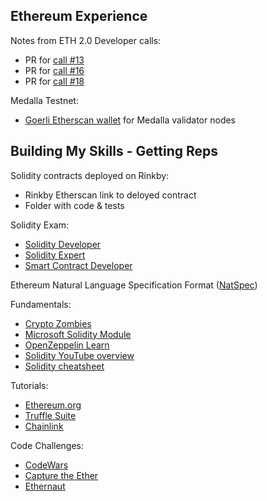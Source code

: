 ## Ethereum Experience

Notes from ETH 2.0 Developer calls:
- PR for [call #13](https://github.com/ethereum/eth2.0-pm/pull/38)
- PR for [call #16](https://github.com/ethereum/eth2.0-pm/pull/39)
- PR for [call #18](https://github.com/ethereum/eth2.0-pm/pull/46)


Medalla Testnet:
- [Goerli Etherscan wallet](https://goerli.etherscan.io/address/0x9AD66E95da4395A37D659F085f5dc936798fb422) for Medalla validator nodes

## Building My Skills - Getting Reps

Solidity contracts deployed on Rinkby:
- Rinkby Etherscan link to deloyed contract
- Folder with code & tests

Solidity Exam:
- [Solidity Developer](https://www.blockchain-council.org/certifications/certified-solidity-developer/#1531892514068-a9494ce3-fc09)
- [Solidity Expert](https://www.blockchain-council.org/certifications/certified-ethereum-expert-cee/#1602243616933-56e73c11-d871)
- [Smart Contract Developer](https://www.blockchain-council.org/certifications/certified-smart-contract-developer/#1531892508408-0efa8ce6-8a88)

Ethereum Natural Language Specification Format ([NatSpec](https://solidity.readthedocs.io/en/develop/natspec-format.html))

Fundamentals:
- [Crypto Zombies](https://cryptozombies.io)
- [Microsoft Solidity Module](https://docs.microsoft.com/en-us/learn/modules/blockchain-learning-solidity/)
- [OpenZeppelin Learn](https://docs.openzeppelin.com/learn/)
- [Solidity YouTube overview](https://www.youtube.com/watch?v=YJ-D1RMI0T0&list=PLS5SEs8ZftgVnWHv2_mkvJjn5HBOkde3g&index=8&)
- [Solidity cheatsheet](https://github.com/manojpramesh/solidity-cheatsheet)

Tutorials:
- [Ethereum.org](https://ethereum.org/en/developers/tutorials/)
- [Truffle Suite](https://www.trufflesuite.com/tutorials)
- [Chainlink](https://blog.chain.link/tag/development/)

Code Challenges:
- [CodeWars](https://www.reddit.com/r/ethereum/comments/741lcd/codewars_prerelease_of_solidity_code_challenges/)
- [Capture the Ether](https://capturetheether.com/)
- [Ethernaut](https://solidity-05.ethernaut.openzeppelin.com/level/0xc8bAE5314C82d94858fE916067FbFCFE9F32097b)









